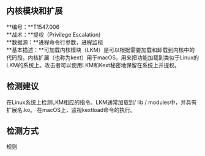 ## 内核模块和扩展  
**编号：**T1547.006  
**战术：**提权（Privilege Escalation)  
**数据源：**进程命令行参数，进程监视  
**基本描述：**可加载内核模块（LKM）是可以根据需要加载和卸载到内核中的代码段。内核扩展（也称为kext）用于macOS，用来把功能加载到类似于Linux的LKM的系统上。攻击者可以使用LKM和Kext秘密地保留在系统上并提权。  
## 检测建议  
在Linux系统上检测LKM相应的指令。LKM通常加载到/ lib / modules中，并具有扩展名.ko。
在macOS上，监视kextload命令的执行。  
## 检测方式  
规则